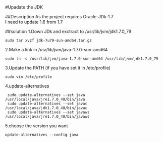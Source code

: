 #Upadate the JDK

##Description
As the project requires Oracle-JDk-1.7  
I need to update 1.6 from 1.7  
  
##solution
1.Down JDk and exctract to /usr/lib/jvm/jdk1.7.0_79  
<!--lang:bash-->
    sudo tar xvzf jdk-7u79-sun-amd64.tar.gz

2.Make a link in /usr/lib/jvm/java-1.7.0-sun-amd64   
<!--lang:bash-->
    sudo ln -s /usr/lib/jvm/java-1.7.0-sun-amd64 /usr/lib/jvm/jdk1.7.0_79

3.Update the PATH (if you have set it in /etc/profile)   
<!--lang:bash-->
    sudo vim /etc/profile

4.update-alternatives   
<!--lang:bash-->
     sudo update-alternatives --set java /usr/local/java/jre1.7.0_40/bin/java
     sudo update-alternatives --set javac /usr/local/java/jdk1.7.0_40/bin/javac
     sudo update-alternatives --set javaws /usr/local/java/jre1.7.0_40/bin/javaws

5.choose the version you want   
<!--lang:bash-->
    update-alternatives --config java

